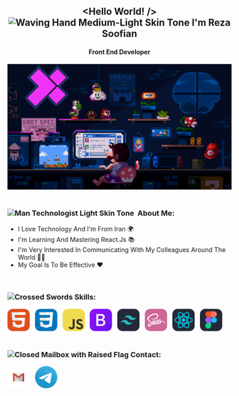 **<h2 align="center"><Hello World! /> <img src="https://raw.githubusercontent.com/Tarikul-Islam-Anik/Animated-Fluent-Emojis/master/Emojis/Hand%20gestures/Waving%20Hand%20Medium-Light%20Skin%20Tone.png" alt="Waving Hand Medium-Light Skin Tone" width="40" height="40" /> I'm Reza Soofian</h2>**
<h4 align="center">Front End Developer</h4>
<div><img src="https://github.com/RezaSoofian/RezaSoofian/blob/main/mario.gif"/></div>
<br/>
  <div>
    <h3> <img src="https://raw.githubusercontent.com/Tarikul-Islam-Anik/Animated-Fluent-Emojis/master/Emojis/People%20with%20professions/Man%20Technologist%20Light%20Skin%20Tone.png" alt="Man Technologist Light Skin Tone" width="30" height="30" />&nbsp About Me:</h3>
    <ul>
      <li>I Love Technology And I'm From Iran 🌍</li>
      <li>I'm Learning And Mastering React.Js 📚</li>
      <li>I'm Very Interested In Communicating With My Colleagues Around The World 🙏🏼</li>
      <li>My Goal Is To Be Effective ❤️</li>
    <ul/>
  </div>
      <br/>
  <div>
    <h3><img src="https://raw.githubusercontent.com/Tarikul-Islam-Anik/Animated-Fluent-Emojis/master/Emojis/Objects/Crossed%20Swords.png" alt="Crossed Swords" width="25" height="25" /> Skills:</h3>
    <span><a href="https://www.w3schools.com/html/"><img src="https://github.com/RezaSoofian/RezaSoofian/blob/main/HTML%20(1).svg" width="50px" alt="HTML"/></a></span> &nbsp
    <span><a href="https://www.w3schools.com/css/"><img src="https://github.com/RezaSoofian/RezaSoofian/blob/main/CSS.svg" width="50px" alt="CSS"/></a></span> &nbsp
    <span><a href="https://www.w3schools.com/js/"><img src="https://github.com/RezaSoofian/RezaSoofian/blob/main/JavaScript.svg" width="50px" alt="JS"/></a></span> &nbsp
    <span><a href="https://getbootstrap.com/"><img src="https://github.com/RezaSoofian/RezaSoofian/blob/main/Bootstrap.svg" width="50px" alt="BOOTSTRAP"/></a></span> &nbsp
    <span><a href="https://tailwindcss.com/"><img src="https://github.com/RezaSoofian/RezaSoofian/blob/main/TailwindCSS-Dark.svg" width="50px" alt="TAILWINDCSS"/></a></span> &nbsp
    <span><a href="https://sass-lang.com/"><img src="https://github.com/RezaSoofian/RezaSoofian/blob/main/Sass.svg" width="50px" alt="SASS"/></a></span> &nbsp
    <span><a href="https://react.dev/"><img src="https://github.com/RezaSoofian/RezaSoofian/blob/main/React-Dark.svg" width="50px" alt="REACT.JS"/></a></span> &nbsp
    <span><a href="https://www.figma.com/"><img src="https://github.com/RezaSoofian/RezaSoofian/blob/main/Figma-Dark.svg" width="50px" alt="FIGMA"/></a></span> &nbsp
  </div>
      <br/>
<div>
  <h3><img src="https://raw.githubusercontent.com/Tarikul-Islam-Anik/Animated-Fluent-Emojis/master/Emojis/Objects/Closed%20Mailbox%20with%20Raised%20Flag.png" alt="Closed Mailbox with Raised Flag" width="25" height="25" /> Contact:</h3>
  <span><a href="https://mail.google.com/mail/u/0/#inbox?compose=CllgCJfqbkhZDpKxMcBdfcmTVjdXjNRhmTXhWnWWQXGRfQBDTLlRQHwvJvDJKQsNsKSVLcQXWnV"><img src="https://github.com/RezaSoofian/RezaSoofian/blob/main/Gmail.svg" width="50px" alt="GMAIL"/></a></span> &nbsp
  <span><a href="https://t.me/Reza_Soofian"><img src="https://github.com/RezaSoofian/RezaSoofian/blob/main/Telegram.svg" width="50px" alt="TELEGRAM"/></a></span> &nbsp
</div>

